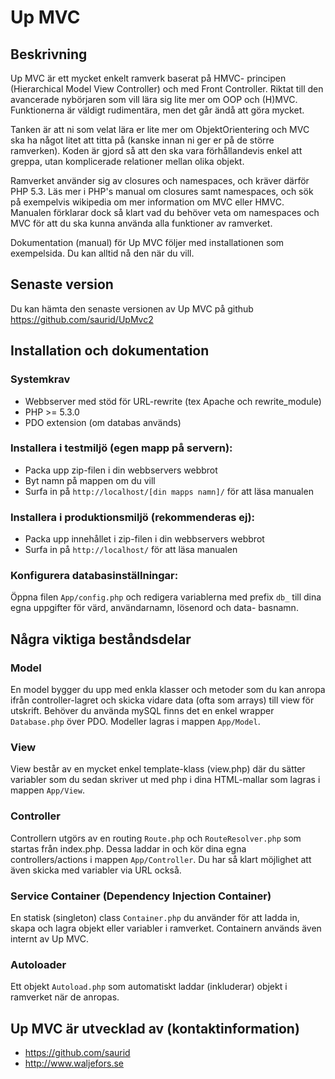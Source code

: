 Up MVC
======

Beskrivning
-----------

Up MVC är ett mycket enkelt ramverk baserat på HMVC- principen (Hierarchical
Model View Controller) och med Front Controller. Riktat till den avancerade
nybörjaren som vill lära sig lite mer om OOP och (H)MVC. Funktionerna är
väldigt rudimentära, men det går ändå att göra mycket.

Tanken är att ni som velat lära er lite mer om ObjektOrientering och
MVC ska ha något litet att titta på (kanske innan ni ger er på de
större ramverken). Koden är gjord så att den ska vara förhållandevis
enkel att greppa, utan komplicerade relationer mellan olika objekt.

Ramverket använder sig av closures och namespaces, och kräver därför
PHP 5.3. Läs mer i PHP's manual om closures samt namespaces, och sök
på exempelvis wikipedia om mer information om MVC eller HMVC. Manualen
förklarar dock så klart vad du behöver veta om namespaces och MVC för att du
ska kunna använda alla funktioner av ramverket.

Dokumentation (manual) för Up MVC följer med installationen som
exempelsida. Du kan alltid nå den när du vill.


Senaste version
---------------

Du kan hämta den senaste versionen av Up MVC på github
https://github.com/saurid/UpMvc2


Installation och dokumentation
------------------------------

### Systemkrav

* Webbserver med stöd för URL-rewrite (tex Apache och rewrite_module)
* PHP >= 5.3.0
* PDO extension (om databas används)

### Installera i testmiljö (egen mapp på servern):

* Packa upp zip-filen i din webbservers webbrot
* Byt namn på mappen om du vill
* Surfa in på `http://localhost/[din mapps namn]/` för att läsa manualen

### Installera i produktionsmiljö (rekommenderas ej):

* Packa upp innehållet i zip-filen i din webbservers webbrot
* Surfa in på `http://localhost/` för att läsa manualen

### Konfigurera databasinställningar:

Öppna filen `App/config.php` och redigera variablerna med prefix `db_`
till dina egna uppgifter för värd, användarnamn, lösenord och data-
basnamn.


Några viktiga beståndsdelar
---------------------------

### Model

En model bygger du upp med enkla klasser och metoder som du
kan anropa ifrån controller-lagret och skicka vidare data (ofta som
arrays) till view för utskrift. Behöver du använda mySQL finns det en
enkel wrapper `Database.php` över PDO. Modeller lagras i mappen
`App/Model`.

### View

View består av en mycket enkel template-klass (view.php) där du
sätter variabler som du sedan skriver ut med php i dina HTML-mallar
som lagras i mappen `App/View`.

### Controller

Controllern utgörs av en routing `Route.php` och `RouteResolver.php`
som startas från index.php. Dessa laddar in och kör dina egna
controllers/actions i mappen `App/Controller`. Du har så klart möjlighet
att även skicka med variabler via URL också.

### Service Container (Dependency Injection Container)

En statisk (singleton) class `Container.php` du använder för att
ladda in, skapa och lagra objekt eller variabler i ramverket.
Containern används även internt av Up MVC.

### Autoloader

Ett objekt `Autoload.php` som automatiskt laddar (inkluderar) objekt
i ramverket när de anropas.


Up MVC är utvecklad av (kontaktinformation)
-------------------------------------------

* https://github.com/saurid
* http://www.waljefors.se
